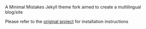 A Minimal Mistakes Jekyll theme fork aimed to create a multilingual blog/site

Please refer to the [original project](https://mmistakes.github.io/minimal-mistakes/) for installation instructions